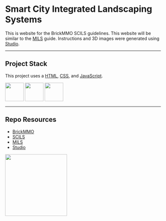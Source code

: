 # Smart City Integrated Landscaping Systems

This is website for the BrickMMO SCILS guidelines. This website will be similar to the [MILS](https://www.abellon.net/MILS/) guide. Instructions and 3D images were generated using [Studio](https://www.bricklink.com/v3/studio/download.page).

---

## Project Stack

This project uses a [HTML](https://developer.mozilla.org/en-US/docs/Web/HTML), [CSS](https://developer.mozilla.org/en-US/docs/Web/CSS), and [JavaScript](https://developer.mozilla.org/en-US/docs/Web/JavaScript).

<img src="https://console.codeadam.ca/api/image/html" width="60"> <img src="https://console.codeadam.ca/api/image/css" width="60"> <img src="https://console.codeadam.ca/api/image/javascript" width="60">

---

## Repo Resources

* [BrickMMO](https://www.brickmmo.com/)
* [SCILS](https://scils.brickmmo.com/)
* [MILS](https://www.abellon.net/MILS/)
* [Studio](https://www.bricklink.com/v3/studio/download.page)

<a href="https://brickmmo.com">
<img src="https://cdn.brickmmo.com/images@1.0.0/brickmmo-logo-coloured-horizontal.png" width="200">
</a>
